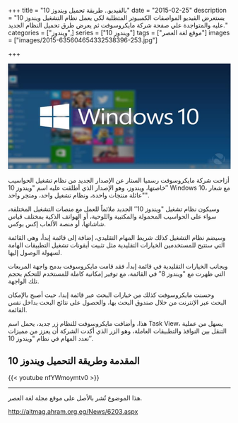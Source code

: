+++
title = "بالفيديو.. طريقة تحميل ويندوز 10"
date = "2015-02-25"
description = "يستعرض الفيديو المواصفات الكمبيوتر المتطلبة لكي يعمل نظام التشغيل ويندوز 10 عليه والمتواجدة علي صفحة شركة مايكروسوفت ثم يعرض طرق تحميل النظام الجديد."
categories = ["ويندوز",]
series = ["ويندوز 10"]
tags = ["موقع لغة العصر"]
images = ["images/2015-635604654332538396-253.jpg"]

+++

![img](images/2015-635604654332538396-253.jpg)

أزاحت شركة مايكروسوفت رسميا الستار عن الإصدار الجديد من نظام تشغيل الحواسيب خاصتها، ويندوز، وهو الإصدار الذي أطلقت عليه اسم "ويندوز 10′′ Windows 10، مع شعار "عائلة منتجات واحدة، ونظام تشغيل واحد، ومتجر واحد".

وسيكون نظام تشغيل "ويندوز 10′′ الجديد ملائماً للعمل مع منصات التشغيل المختلفة، سواء على الحواسيب المحمولة والمكتبية واللوحية، أو الهواتف الذكية بمختلف قياس شاشاتها، أو منصة الألعاب إكس بوكس.

وسيضم نظام التشغيل كذلك شريط المهام التقليدي، إضافة إلى قائمة إبدأ، وهي القائمة التي ستتيح للمستخدمين الخيارات التقليدية مثل تثبيت أيقونات تشغيل التطبيقات الهامة لسهولة الوصول إليها.

وبجانب الخيارات التقليدية في قائمة إبدأ، فقد قامت مايكروسوفت بدمج واجهة المربعات التي ظهرت مع "ويندوز 8′′ في القائمة، مع توفير إمكانية كاملة للمستخدم للتحكم بحجم تلك الواجهة.

وحسنت مايكروسوفت كذلك من خيارات البحث عبر قائمة إبدا، حيث أصبح بالإمكان البحث عبر الإنترنت من خلال صندوق البحث بها، والحصول على نتائج البحث بداخل نفس القائمة.

هذا، وأضافت مايكروسوفت للنظام زر جديد، يحمل اسم Task View، يسهل من عملية التنقل بين النوافذ والتطبيقات العاملة، وهو الزر الذي أكدت الشركة أن يعزز من مميزات تعدد المهام في نظام "ويندوز 10′′.

## المقدمة وطريقة التحميل ويندوز 10

{{< youtube nfYWmoymtv0 >}}

---
هذا الموضوع نٌشر باﻷصل على موقع مجلة لغة العصر.

http://aitmag.ahram.org.eg/News/6203.aspx
